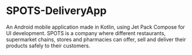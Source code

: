 # SPOTS-DeliveryApp
An Android mobile application made in Kotlin, using Jet Pack Compose for UI development. SPOTS is a company where different restaurants, supermarket chains, stores and pharmacies can offer, sell and deliver their products safely to their customers. 
